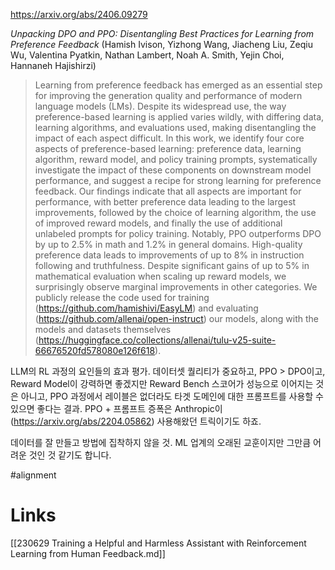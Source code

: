 https://arxiv.org/abs/2406.09279

*Unpacking DPO and PPO: Disentangling Best Practices for Learning from Preference Feedback* (Hamish Ivison, Yizhong Wang, Jiacheng Liu, Zeqiu Wu, Valentina Pyatkin, Nathan Lambert, Noah A. Smith, Yejin Choi, Hannaneh Hajishirzi)

> Learning from preference feedback has emerged as an essential step for improving the generation quality and performance of modern language models (LMs). Despite its widespread use, the way preference-based learning is applied varies wildly, with differing data, learning algorithms, and evaluations used, making disentangling the impact of each aspect difficult. In this work, we identify four core aspects of preference-based learning: preference data, learning algorithm, reward model, and policy training prompts, systematically investigate the impact of these components on downstream model performance, and suggest a recipe for strong learning for preference feedback. Our findings indicate that all aspects are important for performance, with better preference data leading to the largest improvements, followed by the choice of learning algorithm, the use of improved reward models, and finally the use of additional unlabeled prompts for policy training. Notably, PPO outperforms DPO by up to 2.5% in math and 1.2% in general domains. High-quality preference data leads to improvements of up to 8% in instruction following and truthfulness. Despite significant gains of up to 5% in mathematical evaluation when scaling up reward models, we surprisingly observe marginal improvements in other categories. We publicly release the code used for training (https://github.com/hamishivi/EasyLM) and evaluating (https://github.com/allenai/open-instruct) our models, along with the models and datasets themselves (https://huggingface.co/collections/allenai/tulu-v25-suite-66676520fd578080e126f618).

LLM의 RL 과정의 요인들의 효과 평가. 데이터셋 퀄리티가 중요하고, PPO > DPO이고, Reward Model이 강력하면 좋겠지만 Reward Bench 스코어가 성능으로 이어지는 것은 아니고, PPO 과정에서 레이블은 없더라도 타겟 도메인에 대한 프롬프트를 사용할 수 있으면 좋다는 결과. PPO + 프롬프트 증폭은 Anthropic이 (https://arxiv.org/abs/2204.05862) 사용해왔던 트릭이기도 하죠.

데이터를 잘 만들고 방법에 집착하지 않을 것. ML 업계의 오래된 교훈이지만 그만큼 어려운 것인 것 같기도 합니다.

#alignment

# Links

[[230629 Training a Helpful and Harmless Assistant with Reinforcement Learning from Human Feedback.md]]